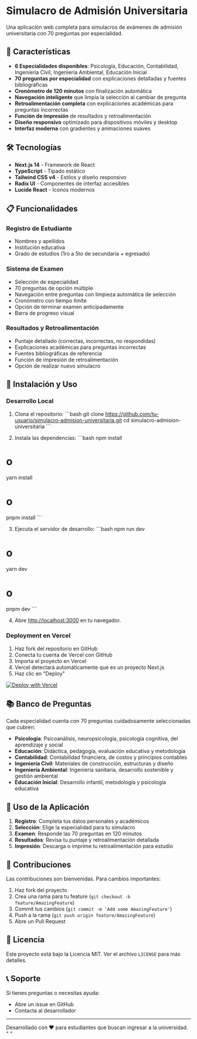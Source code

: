 # Simulacro de Admisión Universitaria

Una aplicación web completa para simulacros de exámenes de admisión universitaria con 70 preguntas por especialidad.

## 🚀 Características

- **6 Especialidades disponibles**: Psicología, Educación, Contabilidad, Ingeniería Civil, Ingeniería Ambiental, Educación Inicial
- **70 preguntas por especialidad** con explicaciones detalladas y fuentes bibliográficas
- **Cronómetro de 120 minutos** con finalización automática
- **Navegación inteligente** que limpia la selección al cambiar de pregunta
- **Retroalimentación completa** con explicaciones académicas para preguntas incorrectas
- **Función de impresión** de resultados y retroalimentación
- **Diseño responsivo** optimizado para dispositivos móviles y desktop
- **Interfaz moderna** con gradientes y animaciones suaves

## 🛠️ Tecnologías

- **Next.js 14** - Framework de React
- **TypeScript** - Tipado estático
- **Tailwind CSS v4** - Estilos y diseño responsivo
- **Radix UI** - Componentes de interfaz accesibles
- **Lucide React** - Iconos modernos

## 📋 Funcionalidades

### Registro de Estudiante
- Nombres y apellidos
- Institución educativa
- Grado de estudios (1ro a 5to de secundaria + egresado)

### Sistema de Examen
- Selección de especialidad
- 70 preguntas de opción múltiple
- Navegación entre preguntas con limpieza automática de selección
- Cronómetro con tiempo límite
- Opción de terminar examen anticipadamente
- Barra de progreso visual

### Resultados y Retroalimentación
- Puntaje detallado (correctas, incorrectas, no respondidas)
- Explicaciones académicas para preguntas incorrectas
- Fuentes bibliográficas de referencia
- Función de impresión de retroalimentación
- Opción de realizar nuevo simulacro

## 🚀 Instalación y Uso

### Desarrollo Local

1. Clona el repositorio:
\`\`\`bash
git clone https://github.com/tu-usuario/simulacro-admision-universitaria.git
cd simulacro-admision-universitaria
\`\`\`

2. Instala las dependencias:
\`\`\`bash
npm install
# o
yarn install
# o
pnpm install
\`\`\`

3. Ejecuta el servidor de desarrollo:
\`\`\`bash
npm run dev
# o
yarn dev
# o
pnpm dev
\`\`\`

4. Abre [http://localhost:3000](http://localhost:3000) en tu navegador.

### Deployment en Vercel

1. Haz fork del repositorio en GitHub
2. Conecta tu cuenta de Vercel con GitHub
3. Importa el proyecto en Vercel
4. Vercel detectará automáticamente que es un proyecto Next.js
5. Haz clic en "Deploy"

[![Deploy with Vercel](https://vercel.com/button)](https://vercel.com/new/clone?repository-url=https://github.com/tu-usuario/simulacro-admision-universitaria)

## 📚 Banco de Preguntas

Cada especialidad cuenta con 70 preguntas cuidadosamente seleccionadas que cubren:

- **Psicología**: Psicoanálisis, neuropsicología, psicología cognitiva, del aprendizaje y social
- **Educación**: Didáctica, pedagogía, evaluación educativa y metodología
- **Contabilidad**: Contabilidad financiera, de costos y principios contables
- **Ingeniería Civil**: Materiales de construcción, estructuras y diseño
- **Ingeniería Ambiental**: Ingeniería sanitaria, desarrollo sostenible y gestión ambiental
- **Educación Inicial**: Desarrollo infantil, metodología y psicología educativa

## 🎯 Uso de la Aplicación

1. **Registro**: Completa tus datos personales y académicos
2. **Selección**: Elige la especialidad para tu simulacro
3. **Examen**: Responde las 70 preguntas en 120 minutos
4. **Resultados**: Revisa tu puntaje y retroalimentación detallada
5. **Impresión**: Descarga o imprime tu retroalimentación para estudio

## 🤝 Contribuciones

Las contribuciones son bienvenidas. Para cambios importantes:

1. Haz fork del proyecto
2. Crea una rama para tu feature (`git checkout -b feature/AmazingFeature`)
3. Commit tus cambios (`git commit -m 'Add some AmazingFeature'`)
4. Push a la rama (`git push origin feature/AmazingFeature`)
5. Abre un Pull Request

## 📄 Licencia

Este proyecto está bajo la Licencia MIT. Ver el archivo `LICENSE` para más detalles.

## 📞 Soporte

Si tienes preguntas o necesitas ayuda:

- Abre un issue en GitHub
- Contacta al desarrollador

---

Desarrollado con ❤️ para estudiantes que buscan ingresar a la universidad.
" " 
